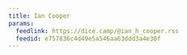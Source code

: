 ```yaml
---
title: Ian Cooper
params:
  feedlink: https://dice.camp/@ian_h_cooper.rss
  feedid: e757836c4d49e5a546aa63ddd3a4e30f
---
```

